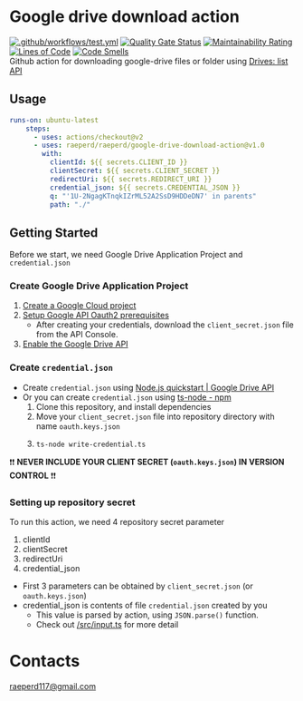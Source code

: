 # Google drive download action

[![.github/workflows/test.yml](https://github.com/raeperd/google-drive-download-action/actions/workflows/test.yml/badge.svg)](https://github.com/raeperd/google-drive-download-action/actions/workflows/test.yml)
[![Quality Gate Status](https://sonarcloud.io/api/project_badges/measure?project=raeperd_google-drive-download-action&metric=alert_status)](https://sonarcloud.io/summary/new_code?id=raeperd_google-drive-download-action)
[![Maintainability Rating](https://sonarcloud.io/api/project_badges/measure?project=raeperd_google-drive-download-action&metric=sqale_rating)](https://sonarcloud.io/summary/new_code?id=raeperd_google-drive-download-action)
[![Lines of Code](https://sonarcloud.io/api/project_badges/measure?project=raeperd_google-drive-download-action&metric=ncloc)](https://sonarcloud.io/summary/new_code?id=raeperd_google-drive-download-action)
[![Code Smells](https://sonarcloud.io/api/project_badges/measure?project=raeperd_google-drive-download-action&metric=code_smells)](https://sonarcloud.io/summary/new_code?id=raeperd_google-drive-download-action)  
Github action for downloading google-drive files or folder using [Drives: list API](https://developers.google.com/drive/api/v3/reference/drives/list)

## Usage

```yaml
runs-on: ubuntu-latest
    steps:
      - uses: actions/checkout@v2
      - uses: raeperd/raeperd/google-drive-download-action@v1.0
        with:
          clientId: ${{ secrets.CLIENT_ID }}
          clientSecret: ${{ secrets.CLIENT_SECRET }}
          redirectUri: ${{ secrets.REDIRECT_URI }}
          credential_json: ${{ secrets.CREDENTIAL_JSON }}
          q: "'1U-2NgagKTnqkIZrML52A2SsD9HDDeDN7' in parents"
          path: "./"
```



## Getting Started
Before we start, we need Google Drive Application Project and `credential.json`

### Create Google Drive Application Project
1. [Create a Google Cloud project](https://developers.google.com/workspace/guides/create-project)
2. [Setup Google API Oauth2 prerequisites](https://developers.google.com/identity/protocols/oauth2/web-server#prerequisites)
   - After creating your credentials, download the `client_secret.json` file from the API Console.
3. [Enable the Google Drive API](https://developers.google.com/drive/api/v3/enable-drive-api)

### Create `credential.json`
- Create `credential.json` using [Node.js quickstart | Google Drive API](https://developers.google.com/drive/api/v3/quickstart/nodejs)  
- Or you can create `credential.json` using [ts-node - npm](https://www.npmjs.com/package/ts-node)
  1. Clone this repository, and install dependencies
  2. Move your `client_secret.json` file into repository directory with name `oauth.keys.json`
  3. ```shell
     ts-node write-credential.ts
     ```
  
❗❗ **NEVER INCLUDE YOUR CLIENT SECRET (`oauth.keys.json`) IN VERSION CONTROL** ❗❗ 

### Setting up repository secret
To run this action, we need 4 repository secret parameter

1. clientId
2. clientSecret 
3. redirectUri 
4. credential_json

- First 3 parameters can be obtained by `client_secret.json` (or `oauth.keys.json`)
- credential_json is contents of file `credential.json` created by you
  - This value is parsed by action, using `JSON.parse()` function. 
  - Check out [/src/input.ts](./src/input.ts) for more detail
  
# Contacts
raeperd117@gmail.com

